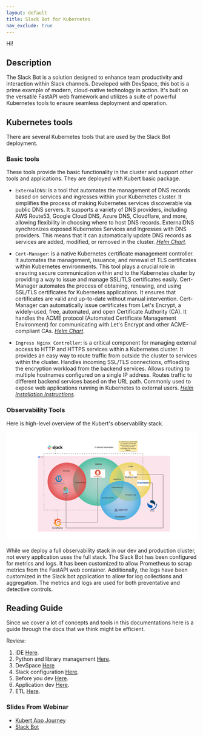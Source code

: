 ```yaml
---
layout: default
title: Slack Bot for Kubernetes
nav_exclude: true
---
```


Hi!

## Description

The Slack Bot is a solution designed to enhance team productivity and interaction within Slack channels. Developed with DevSpace, this bot is a prime example of modern, cloud-native technology in action. It's built on the versatile FastAPI web framework and utilizes a suite of powerful Kubernetes tools to ensure seamless deployment and operation.

## Kubernetes tools

There are several Kubernetes tools that are used by the Slack Bot deployment.

### Basic tools

These tools provide the basic functionality in the cluster and support other tools and applications.
They are deployed with Kubert basic package.

- `ExternalDNS`: is a tool that automates the management of DNS records based on services and ingresses within your Kubernetes cluster. It simplifies the process of making Kubernetes services discoverable via public DNS servers. It supports a variety of DNS providers, including AWS Route53, Google Cloud DNS, Azure DNS, Cloudflare, and more, allowing flexibility in choosing where to host DNS records.  ExternalDNS synchronizes exposed Kubernetes Services and Ingresses with DNS providers. This means that it can automatically update DNS records as services are added, modified, or removed in the cluster. *[Helm Chart](https://artifacthub.io/packages/helm/bitnami/external-dns)*.

- `Cert-Manager`: is a native Kubernetes certificate management controller. It automates the management, issuance, and renewal of TLS certificates within Kubernetes environments. This tool plays a crucial role in ensuring secure communication within and to the Kubernetes cluster by providing a way to issue and manage SSL/TLS certificates easily. Cert-Manager automates the process of obtaining, renewing, and using SSL/TLS certificates for Kubernetes applications. It ensures that certificates are valid and up-to-date without manual intervention. Cert-Manager can automatically issue certificates from Let's Encrypt, a widely-used, free, automated, and open Certificate Authority (CA). It handles the ACME protocol (Automated Certificate Management Environment) for communicating with Let's Encrypt and other ACME-compliant CAs. *[Helm Chart](<https://artifacthub.io/packages/helm/cert-manager/cert-manager>)*.

- `Ingress Nginx Controller`: is a critical component for managing external access to HTTP and HTTPS services within a Kubernetes cluster. It provides an easy way to route traffic from outside the cluster to services within the cluster. Handles incoming SSL/TLS connections, offloading the encryption workload from the backend services. Allows routing to multiple hostnames configured on a single IP address. Routes traffic to different backend services based on the URL path. Commonly used to expose web applications running in Kubernetes to external users. *[Helm Installation Instructions](<https://kubernetes.github.io/ingress-nginx/deploy/#quick-start>)*.

### Observability Tools

Here is high-level overview of the Kubert's observability stack.

![observability](assets/img/kubert_observability.png)

While we deploy a full observability stack in our dev and production cluster, not every application uses the full stack. The Slack Bot has been configured for metrics and logs. It has been customized to allow Prometheus to scrap metrics from the FastAPI web container. Additionally, the logs have been customized in the Slack bot application to allow for log collections and aggregation. The metrics and logs are used for both preventative and detective controls.

## Reading Guide

Since we cover a lot of concepts and tools in this documentations here is a guide through the docs that we think might be efficient.

Review:

1. IDE [Here](vscode.html).
2. Python and library management [Here](python.html).
3. DevSpace [Here](devspace.html)
4. Slack configuration [Here](slack.html).
5. Before you dev [Here](start.html).
6. Application dev [Here](app_dev.html).
7. ETL [Here](etl.html).

### Slides From Webinar

- [Kubert App Journey](assets/pdf/kubert_application_journey.pdf)
- [Slack Bot](assets/pdf/assets/pdf/slack_bot.pdf)
